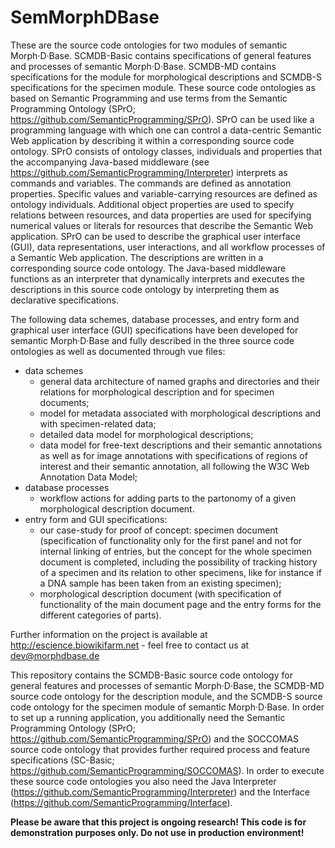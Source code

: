 # SemMorphDBase

These are the source code ontologies for two modules of semantic Morph·D·Base. SCMDB-Basic contains specifications of general features and processes of semantic Morph·D·Base. SCMDB-MD contains specifications for the module for morphological descriptions and SCMDB-S specifications for the specimen module. These source code ontologies as based on Semantic Programming and use terms from the Semantic Programming Ontology (SPrO; https://github.com/SemanticProgramming/SPrO). 
SPrO can be used like a programming language with which one can control a data-centric Semantic Web application by describing it within a corresponding source code ontology. SPrO consists of ontology classes, individuals and properties that the accompanying Java-based middleware (see https://github.com/SemanticProgramming/Interpreter) interprets as commands and variables. The commands are defined as annotation properties. Specific values and variable-carrying resources are defined as ontology individuals. Additional object properties are used to specify relations between resources, and data properties are used for specifying numerical values or literals for resources that describe the Semantic Web application. SPrO can be used to describe the graphical user interface (GUI), data representations, user interactions, and all workflow processes of a Semantic Web application. The descriptions are written in a corresponding source code ontology. The Java-based middleware functions as an interpreter that dynamically interprets and executes the descriptions in this source code ontology by interpreting them as declarative specifications. 

The following data schemes, database processes, and entry form and graphical user interface (GUI) specifications have been developed for semantic Morph·D·Base and fully described in the three source code ontologies as well as documented through vue files:
* data schemes 
  * general data architecture of named graphs and directories and their relations for morphological description and for specimen documents;
  * model for metadata associated with morphological descriptions and with specimen-related data;
  * detailed data model for morphological descriptions;
  * data model for free-text descriptions and their semantic annotations as well as for image annotations with specifications of regions of interest and their semantic annotation, all following the W3C Web Annotation Data Model;
* database processes
  * workflow actions for adding parts to the partonomy of a given morphological description document.
* entry form and GUI specifications:
  * our case-study for proof of concept: specimen document (specification of functionality only for the first panel and not for internal linking of entries, but the concept for the whole specimen document is completed, including the possibility of tracking history of a specimen and its relation to other specimens, like for instance if a DNA sample has been taken from an existing specimen);
  * morphological description document (with specification of functionality of the main document page and the entry forms for the different categories of parts).








Further information on the project is available at http://escience.biowikifarm.net - feel free to contact us at 
dev@morphdbase.de

This repository contains the SCMDB-Basic source code ontology for general features and processes of semantic Morph·D·Base, the SCMDB-MD source code ontology for the description module, and the SCMDB-S source code ontology for the specimen module of semantic Morph·D·Base.
In order to set up a running application, you additionally need the Semantic Programming Ontology (SPrO; https://github.com/SemanticProgramming/SPrO) and the SOCCOMAS source code ontology that provides further required process and feature specifications (SC-Basic; https://github.com/SemanticProgramming/SOCCOMAS). In order to execute these source code ontologies you also need the Java Interpreter (https://github.com/SemanticProgramming/Interpreter) and the Interface (https://github.com/SemanticProgramming/Interface). 

**Please be aware that this project is ongoing research! This code is for demonstration purposes only. Do not use
 in production environment!**
